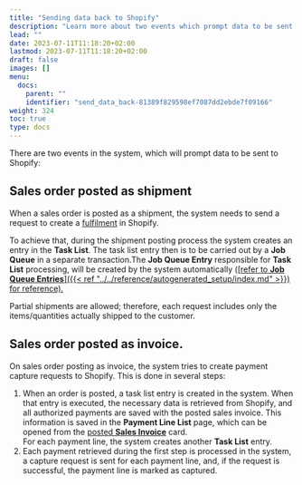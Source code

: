 ```yaml
---
title: "Sending data back to Shopify"
description: "Learn more about two events which prompt data to be sent to Shopify."
lead: ""
date: 2023-07-11T11:18:20+02:00
lastmod: 2023-07-11T11:18:20+02:00
draft: false
images: []
menu:
  docs:
    parent: ""
    identifier: "send_data_back-81389f829598ef7087dd2ebde7f09166"
weight: 324
toc: true
type: docs
---
```


There are two events in the system, which will prompt data to be sent to Shopify:

## Sales order posted as shipment

When a sales order is posted as a shipment, the system needs to send a request to create a [<ins>fulfilment<ins>](https://help.shopify.com/en/manual/orders/fulfillment) in Shopify. 

To achieve that, during the shipment posting process the system creates an entry in the **Task List**. The task list entry then is to be carried out by a **Job Queue** in a separate transaction.The **Job Queue Entry** responsible for **Task List** processing, will be created by the system automatically ([<ins>refer to **Job Queue Entries**<ins>]({{< ref "../../reference/autogenerated_setup/index.md" >}}) for reference).

Partial shipments are allowed; therefore, each request includes only the items/quantities actually shipped to the customer.

## Sales order posted as invoice.

On sales order posting as invoice, the system tries to create payment capture requests to Shopify. This is done in several steps:

1. When an order is posted, a task list entry is created in the system. When that entry is executed, the necessary data is retrieved from Shopify, and all authorized payments are saved with the posted sales invoice. This information is saved in the **Payment Line List** page, which can be opened from the [<ins>posted **Sales Invoice**<ins>](https://docs.microsoft.com/en-US/dynamics365/business-central/sales-how-invoice-sales) card.       
For each payment line, the system creates another **Task List** entry.
2. Each payment retrieved during the first step is processed in the system, a capture request is sent for each payment line, and, if the request is successful, the payment line is marked as captured.
